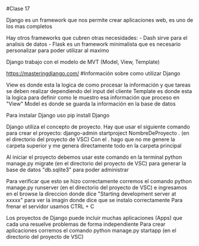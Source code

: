 #Clase 17

Django es un framework que nos permite crear aplicaciones web, es uno de los mas completos

Hay otros frameworks que cubren otras necesidades:
    - Dash sirve para el analisis de datos
    - Flask es un framework minimalista que es necesario personalizar para poder utilizar al maximo

Django trabajo con el modelo de MVT (Model, View, Template)

https://masteringdjango.com/ #Información sobre como utilizar Django

View es donde esta la logica de como procesar la información y que tareas se deben realizar dependiendo del input del cliente
Template es donde esta la logica para definir como le muestro esa información que proceso en "View"
Model es donde se guarda la información en la base de datos

Para instalar Django uso pip install Django

Django utiliza el concepto de proyecto. 
Hay que usar el siguiente comando para crear el proyecto: django-admin startproject NombreDeProyecto . (en el directorio del proyecto de VSC)
Con el . hago que no me genere la carpeta superior y me genera directamente todo en la carpeta principal

Al iniciar el proyecto debemos usar este comando en la terminal python manage.py migrate (en el directorio del proyecto de VSC) para generar la base de datos "db.sqlite3" para poder administrar

Para verificar que esto se hizo correctamente corremos el comando python manage.py runserver (en el directorio del proyecto de VSC) e ingresamos en el browse la direccion donde dice "Starting development server at xxxxx" para ver la imagin donde dice que se instalo correctamente
Para frenar el servidor usamos CTRL + C

Los proyectos de Django puede incluir muchas aplicaciones (Apps) que cada una resuelve problemas de forma independiente
Para crear aplicaciones corremos el comando python manage.py startapp (en el directorio del proyecto de VSC)